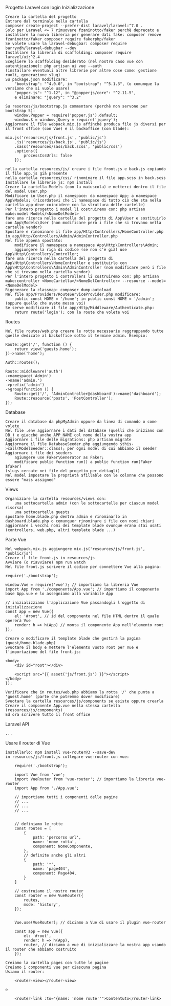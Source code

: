 Progetto Laravel con login
Inizializzazione

    Creare la cartella del progetto
    Entrare dal terminale nella cartella
    composer create-project --prefer-dist laravel/laravel:^7.0 .
    Solo per Laravel <= 7 rimuovere fzaninotto/faker perchè deprecato e installare la nuova libreria per generare dati fake: composer remove fzaninotto/faker composer require fakerphp/faker
    Se volete usare la laravel-debugbar: composer require barryvdh/laravel-debugbar --dev
    Installare la libreria di scaffolding: composer require laravel/ui:^2.4
    Scegliere lo scaffolding desiderato (nel nostro caso vue con autenticazione): php artisan ui vue --auth
    (installare eventuali altre librerie per altre cose come: gestione ruoli, generazione slug)
    Su package.json modificare:
        "bootstrap": "^4.0.0", in "bootstrap": "^5.1.3", (o comunque la versione che si vuole usare)
        "popper.js": "^1.12", in "@popperjs/core": "^2.11.5",
        e eliminare: "jquery": "^3.2"

    Su resorces/js/bootstrap.js commentare (perchè non servono per bootstrap 5):
        window.Popper = require('popper.js').default;
        window.$ = window.jQuery = require('jquery');
    Aggiornare il file webpack.mix.js affinchè produca file js diversi per il front office (con Vue) e il backoffice (con blade):

    mix.js('resources/js/front.js', 'public/js')
        .js('resources/js/back.js', 'public/js')
        .sass('resources/sass/back.scss', 'public/css')
        .options({
            processCssUrls: false
        });

    nella cartella resources/js/ creare i file front.js e back.js copiando il file app.js già presente
    nella cartella resources/css/ rinominare il file app.scss in back.scss
    Installare le librerie js: npm install
    Creare la cartella Models (con la maiuscola) e metterci dentro il file del model User.php
    Modificare in User.php il namespace: da namespace App; a namespace App\Models; (ricordatevi che il namespace di tutto ciò che sta nella cartella app deve coincidere con la struttura delle cartelle)
    Per l'intero progetto i model li costruiremo con: php artisan make:model Models/<NomeDelModel>
    fare una ricerca nella cartella del progetto di App\User e sostituirlo con App\Models\User (non modificare però i file che si trovano nella cartella vendor)
    Spostare e rinominare il file app/Http/Controllers/HomeController.php in app/Http/Controllers/Admin/AdminController.php
    Nel file appena spostato:
        modificare il namespace a namespace App\Http\Controllers\Admin;
        aggiungere la riga di codice (se non c'è già) use App\Http\Controllers\Controller;
    fare una ricerca nella cartella del progetto di App\Http\Controllers\HomeController e sostituirlo con App\Http\Controllers\Admin\AdminController (non modificare però i file che si trovano nella cartella vendor)
    Per l'intero progetto i controllers li costruiremo con: php artisan make:controller <NomeCartella>/<NomeDelController> --resource --model=<NomeDelModel>
    Rigenerare la classmap: composer dump-autoload
    Nel file app/Providers/RouteServiceProvider.php modificare:
        public const HOME = '/home'; in public const HOME = '/admin'; (oppure quello che avete messo voi)
    Se serve modificare il file app/Http/Middleware/Authenticate.php:
        return route('login'); con la route che volete voi

Routes

    Nel file routes/web.php creare le rotte necessarie raggruppando tutte quelle dedicate al backoffice sotto il termine admin. Esempio:

    Route::get('/', function () {
        return view('guests.home');
    })->name('home');

    Auth::routes();

    Route::middleware('auth')
    ->namespace('Admin')
    ->name('admin.')
    ->prefix('admin')
    ->group(function () {
        Route::get('/', 'AdminController@dashboard')->name('dashboard');
        Route::resource('posts', 'PostController');
    });

Database

    Creare il database da phpMyAdmin oppure da linea di comando o come volete
    Nel file .env aggiornare i dati del database (quelli che iniziano con DB_) e giacchè anche APP_NAME col nome della vostra app
    Aggiornare i file delle migrations: php artisan migrate
    Aggiornare il file DatabaseSeeder.php aggiungendo $this->call(ModelSeeder::class); per ogni model di cui abbiamo il seeder
    Aggiornare i file dei seeders
        agiungere use Faker\Generator as Faker;
        modificare public function run() a public function run(Faker $faker)
    (slugs cercate nei file del progetto per dettagli)
    Nel model impostare la proprietà $fillable con le colonne che possono essere "mass assigned"

Views

    Organizzare la cartella resources/views con:
        una sottocartella admin (con le sottocartelle per ciascun model risorsa)
        una sottocartella guests
    spostare home.blade.php dentro admin e rinominarlo in dashboard.blade.php o comunquer rinominare i file con nomi chiari
    aggiornare i vecchi nomi dei template blade ovunque erano stai usati (controllers, web.php, altri template blade ...)

Parte Vue

    Nel webpack.mix.js aggiungere mix.js('resources/js/front.js', 'public/js')
    Creare il file front.js in resources/js
    Avviare (o riavviare) npm run watch
    Nel file front.js scrivere il codice per connettere Vue alla pagina:

    require('./bootstrap');

    window.Vue = require('vue'); // importiamo la libreria Vue
    import App from './components/App.vue'; // importiamo il componente base App.vue e lo assegniamo alla variabile App

    // inizializziamo l'applicazione Vue passandogli l'oggetto di inizializzazione
    const app = new Vue({
        el: '#root', // id del componente nel file HTML dentro il quale opererà Vue
        render: h => h(App) // monta il componente App nell'elemento root
    });

    Creare o modificare il template blade che gestirà la pagina (guest/home.blade.php)
    Svuotare il body e mettere l'elemento vuoto root per Vue e l'importazione del file front.js:

    <body>
        <div id="root"></div>

        <script src="{{ asset('js/front.js') }}"></script>
    </body>
    });

    Verificare che in routes/web.php abbiamo la rotta '/' che punta a 'guest.home' (parte che potremmo dover modificare)
    Svuotare la cartella resources/js/components se esiste oppure crearla
    Creare il componente App.vue nella stessa cartella (resources/js/components)
    Ed ora scrivere tutto il front office

Laravel API

    ...

Usare il router di Vue

    installarlo: npm install vue-router@3 --save-dev
    in resources/js/front.js collegare vue-router con vue:

        require('./bootstrap');

        import Vue from 'vue';
        import VueRouter from 'vue-router'; // importiamo la libreria vue-router
        import App from './App.vue';

        // importiamo tutti i componenti delle pagine
        // ...
        // ...
        // ...


        // definiamo le rotte
        const routes = [
            {
                path: 'percorso url',
                name: 'nome rotta',
                component: NomeComponente,
            },
            // definite anche gli altri
            {
                path: '*',
                name: 'page404',
                component: Page404,
            }
        ]

        // costruiamo il nostro router
        const router = new VueRouter({
            routes,
            mode: 'history',
        });


        Vue.use(VueRouter); // diciamo a Vue di usare il plugin vue-router

        const app = new Vue({
            el: '#root',
            render: h => h(App),
            router, // diciamo a vue di inizializzare la nostra app usando il router che abbiamo costruito
        });

    Creiamo la cartella pages con tutte le pagine
    Creiamo i componenti vue per ciascuna pagina
    Usiamo il router:

        <router-view></router-view>

    e

        <router-link :to="{name: 'nome route''">Contentuto</router-link>
